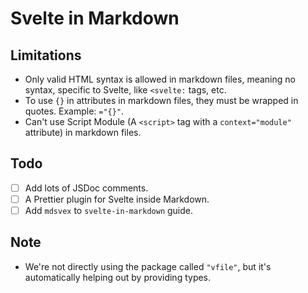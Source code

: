 # Svelte in Markdown

## Limitations

-   Only valid HTML syntax is allowed in markdown files, meaning no syntax, specific to Svelte, like `<svelte:` tags, etc.
-   To use `{}` in attributes in markdown files, they must be wrapped in quotes. Example: `="{}"`.
-   Can't use Script Module (A `<script>` tag with a `context="module"` attribute) in markdown files.

## Todo

-   [ ] Add lots of JSDoc comments.
-   [ ] A Prettier plugin for Svelte inside Markdown.
-   [ ] Add `mdsvex` to `svelte-in-markdown` guide.

## Note

-   We're not directly using the package called `"vfile"`, but it's automatically helping out by providing types.
